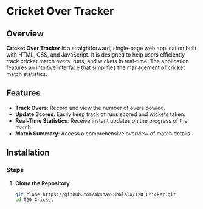# Cricket Over Tracker

## Overview

**Cricket Over Tracker** is a straightforward, single-page web application built with HTML, CSS, and JavaScript. It is designed to help users efficiently track cricket match overs, runs, and wickets in real-time. The application features an intuitive interface that simplifies the management of cricket match statistics.

## Features

- **Track Overs**: Record and view the number of overs bowled.
- **Update Scores**: Easily keep track of runs scored and wickets taken.
- **Real-Time Statistics**: Receive instant updates on the progress of the match.
- **Match Summary**: Access a comprehensive overview of match details.

## Installation

### Steps

1. **Clone the Repository**

   ```bash
   git clone https://github.com/Akshay-Bhalala/T20_Cricket.git
   cd T20_Cricket

